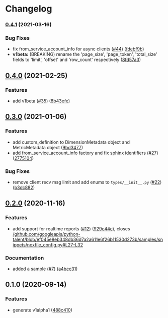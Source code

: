 # Changelog

### [0.4.1](https://www.github.com/googleapis/python-analytics-data/compare/v0.4.0...v0.4.1) (2021-03-16)


### Bug Fixes

* fix from_service_account_info for async clients ([#44](https://www.github.com/googleapis/python-analytics-data/issues/44)) ([fdebf9b](https://www.github.com/googleapis/python-analytics-data/commit/fdebf9b96e915a06fecaeb83c1ca59de077249a8))
* **v1beta:** (BREAKING) rename the 'page_size', 'page_token', 'total_size' fields to 'limit', 'offset' and 'row_count' respectively ([8fd57a3](https://www.github.com/googleapis/python-analytics-data/commit/8fd57a340b7e052dc9c4d6c33882add75405eb8b))

## [0.4.0](https://www.github.com/googleapis/python-analytics-data/compare/v0.3.0...v0.4.0) (2021-02-25)


### Features

* add v1beta ([#35](https://www.github.com/googleapis/python-analytics-data/issues/35)) ([8b43efe](https://www.github.com/googleapis/python-analytics-data/commit/8b43efe93086e1846ad68173fac3929492e98e0a))

## [0.3.0](https://www.github.com/googleapis/python-analytics-data/compare/v0.2.0...v0.3.0) (2021-01-06)


### Features

* add custom_definition to DimensionMetadata object and MetricMetadata object ([9bd3477](https://www.github.com/googleapis/python-analytics-data/commit/9bd347737319ea5cae0cf6556d55cd8397a06811))
* add from_service_account_info factory and fix sphinx identifiers  ([#27](https://www.github.com/googleapis/python-analytics-data/issues/27)) ([2775104](https://www.github.com/googleapis/python-analytics-data/commit/2775104b84dda7cccc0fe2813cb8fde5e8930ae8))


### Bug Fixes

* remove client recv msg limit and add enums to `types/__init__.py` ([#22](https://www.github.com/googleapis/python-analytics-data/issues/22)) ([b3dc882](https://www.github.com/googleapis/python-analytics-data/commit/b3dc88221da924816f04e8c0ce716c0d45555d4c))

## [0.2.0](https://www.github.com/googleapis/python-analytics-data/compare/v0.1.0...v0.2.0) (2020-11-16)


### Features

* add support for realtime reports ([#12](https://www.github.com/googleapis/python-analytics-data/issues/12)) ([929c44c](https://www.github.com/googleapis/python-analytics-data/commit/929c44c466fa1cb08255c0be730b2a9d1d2e2c04)), closes [/github.com/googleapis/python-talent/blob/ef045e8eb348db36d7a2a611e6f26b11530d273b/samples/snippets/noxfile_config.py#L27-L32](https://www.github.com/googleapis//github.com/googleapis/python-talent/blob/ef045e8eb348db36d7a2a611e6f26b11530d273b/samples/snippets/noxfile_config.py/issues/L27-L32)


### Documentation

* added a sample ([#7](https://www.github.com/googleapis/python-analytics-data/issues/7)) ([a4bcc31](https://www.github.com/googleapis/python-analytics-data/commit/a4bcc3147efd800b2ef754fe1af27361842e7cdc))

## 0.1.0 (2020-09-14)


### Features

* generate v1alpha1 ([488c410](https://www.github.com/googleapis/python-analytics-data/commit/488c4106c782f55a59c90a4a311e4f6431a1b1c1))
